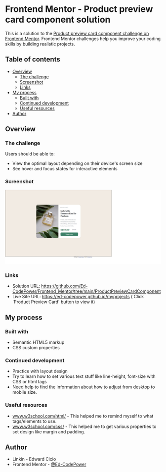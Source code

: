 # Frontend Mentor - Product preview card component solution

This is a solution to the [Product preview card component challenge on Frontend Mentor](https://www.frontendmentor.io/challenges/product-preview-card-component-GO7UmttRfa). Frontend Mentor challenges help you improve your coding skills by building realistic projects. 

## Table of contents

- [Overview](#overview)
  - [The challenge](#the-challenge)
  - [Screenshot](#screenshot)
  - [Links](#links)
- [My process](#my-process)
  - [Built with](#built-with)
  - [Continued development](#continued-development)
  - [Useful resources](#useful-resources)
- [Author](#author)

## Overview

### The challenge

Users should be able to:

- View the optimal layout depending on their device's screen size
- See hover and focus states for interactive elements

### Screenshot

![](./screenshot.jpg)

### Links

- Solution URL: https://github.com/Ed-CodePower/Frontend_Mentor/tree/main/ProductPreviewCardComponent
- Live Site URL: https://ed-codepower.github.io/myprojects ( Click 'Product Preview Card' button to view it)

## My process

### Built with

- Semantic HTML5 markup
- CSS custom properties

### Continued development

- Practice with layout design
- Try to learn how to set various text stuff like line-height, font-size with CSS or html tags
- Need help to find the information about how to adjust from desktop to mobile size.

### Useful resources

- www.w3school.com/html/ - This helped me to remind myself to what tags/elements to use.
- www.w3school.com/css/  - This helped me to get various properties to set design like margin and padding.

## Author

- Linkin - Edward Cicio
- Frontend Mentor - [@Ed-CodePower](https://www.frontendmentor.io/profile/Ed-CodePower)
